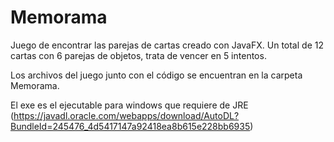 # Memorama
Juego de encontrar las parejas de cartas creado con JavaFX. Un total de 12 cartas con 6 parejas de objetos, trata de vencer en 5 intentos.

Los archivos del juego junto con el código se encuentran en la carpeta Memorama.

El exe es el ejecutable para windows que requiere de JRE (https://javadl.oracle.com/webapps/download/AutoDL?BundleId=245476_4d5417147a92418ea8b615e228bb6935)
